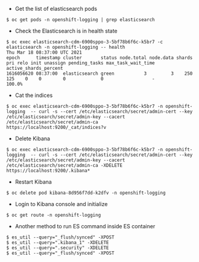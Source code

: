 * Get the list of elasticsearch pods
~~~
$ oc get pods -n openshift-logging | grep elasticsearch
~~~
* Check the Elasticsearch is in health state
~~~
$ oc exec elasticsearch-cdm-6900sppo-3-5bf78b6f6c-k5br7 -c elasticsearch -n openshift-logging -- health
Thu Mar 18 08:37:00 UTC 2021
epoch      timestamp cluster       status node.total node.data shards pri relo init unassign pending_tasks max_task_wait_time active_shards_percent
1616056620 08:37:00  elasticsearch green           3         3    250 125    0    0        0             0                  -                100.0%
~~~
* Cat the indices
~~~
$ oc exec elasticsearch-cdm-6900sppo-3-5bf78b6f6c-k5br7 -n openshift-logging  -- curl -s --cert /etc/elasticsearch/secret/admin-cert --key /etc/elasticsearch/secret/admin-key --cacert /etc/elasticsearch/secret/admin-ca https://localhost:9200/_cat/indices?v
~~~
* Delete Kibana
~~~
$ oc exec elasticsearch-cdm-6900sppo-3-5bf78b6f6c-k5br7 -n openshift-logging  -- curl -s --cert /etc/elasticsearch/secret/admin-cert --key /etc/elasticsearch/secret/admin-key --cacert /etc/elasticsearch/secret/admin-ca -XDELETE https://localhost:9200/.kibana*
~~~
* Restart Kibana
~~~
$ oc delete pod kibana-8d956f7dd-k2dfv -n openshift-logging
~~~
* Login to Kibana console and initialize
~~~
$ oc get route -n openshift-logging
~~~
* Another method to run ES command inside ES container
~~~
$ es_util --query="_flush/synced" -XPOST
$ es_util --query=".kibana_1" -XDELETE
$ es_util --query=".security" -XDELETE
$ es_util --query="_flush/synced" -XPOST
~~~
